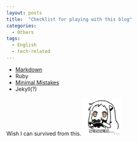 ```yaml
---
layout: posts
title:  "Checklist for playing with this blog"
categories: 
  - Others
tags: 
  - English
  - tech-related
---
```


- <a href = "https://www.markdownguide.org/basic-syntax/" target = "_blank">Markdown</a>
- Ruby
- <a href = "https://mmistakes.github.io/minimal-mistakes/docs/configuration/" target = "_blank">Minimal Mistakes</a>
- Jekyll(?)  
  
Wish I can survived from this. <img src="../assets/images/emoji/take-notes.jpg" width="100">
